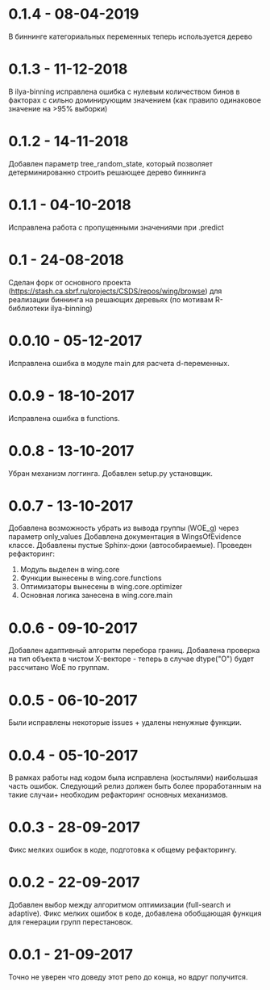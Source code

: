 # 0.1.4 - 08-04-2019
В биннинге категориальных переменных теперь используется дерево

# 0.1.3 - 11-12-2018
В ilya-binning исправлена ошибка с нулевым количеством бинов в факторах с сильно доминирующим значением (как правило одинаковое значение на >95% выборки)

# 0.1.2 - 14-11-2018
Добавлен параметр tree_random_state, который позволяет детерминированно строить решающее дерево биннинга

# 0.1.1 - 04-10-2018
Исправлена работа с пропущенными значениями при .predict

# 0.1 - 24-08-2018
Сделан форк от основного проекта (https://stash.ca.sbrf.ru/projects/CSDS/repos/wing/browse) для реализации биннинга на решающих деревьях (по мотивам R-библиотеки ilya-binning)

# 0.0.10 - 05-12-2017
Исправлена ошибка в модуле main для расчета d-переменных.

# 0.0.9 - 18-10-2017
Исправлена ошибка в functions.

# 0.0.8 - 13-10-2017
Убран механизм логгинга.
Добавлен setup.py установщик.

# 0.0.7 - 13-10-2017
Добавлена возможность убрать из вывода группы (WOE_g) через параметр only_values
Добавлена документация в WingsOfEvidence классе.
Добавлены пустые Sphinx-доки (автособираемые).
Проведен рефакторинг:
1. Модуль выделен в wing.core
2. Функции вынесены в wing.core.functions
3. Оптимизаторы вынесены в wing.core.optimizer
4. Основная логика занесена в wing.core.main

# 0.0.6 - 09-10-2017
Добавлен адаптивный алгоритм перебора границ.
Добавлена проверка на тип объекта в чистом X-векторе - теперь в случае dtype("O") будет рассчитано WoE по группам.

# 0.0.5 - 06-10-2017
Были исправлены некоторые issues + удалены ненужные функции.

# 0.0.4 - 05-10-2017
В рамках работы над кодом была исправлена (костылями) наибольшая часть ошибок.
Следующий релиз должен быть более проработанным на такие случаи+ необходим рефакторинг основных механизмов.

# 0.0.3 - 28-09-2017
Фикс мелких ошибок в коде, подготовка к общему рефакторингу.

# 0.0.2 - 22-09-2017
Добавлен выбор между алгоритмом оптимизации (full-search и adaptive).
Фикс мелких ошибок в коде, добавлена обобщающая функция для генерации групп перестановок.

# 0.0.1 - 21-09-2017
Точно не уверен что доведу этот репо до конца, но вдруг получится.
